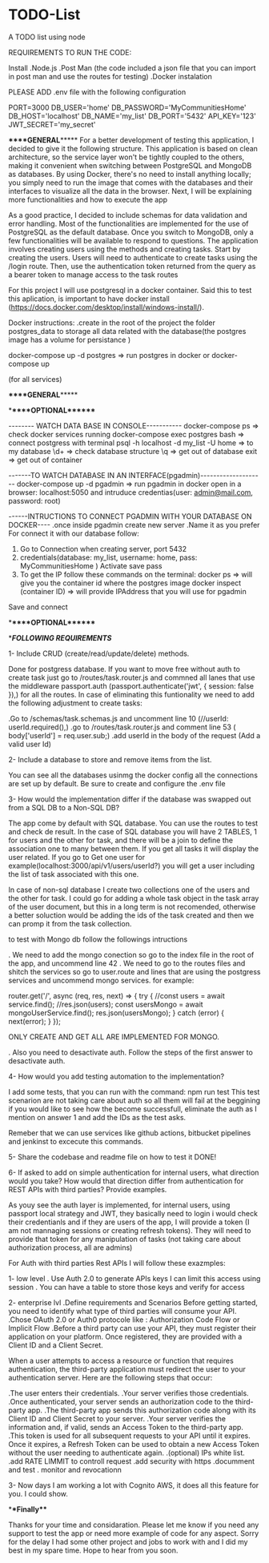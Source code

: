 # TODO-List

A TODO list using node

REQUIREMENTS TO RUN THE CODE:

Install
.Node.js
.Post Man (the code included a json file that you can import in post man and use the routes for testing)
.Docker instalation

PLEASE ADD .env file with the following configuration

PORT=3000
DB_USER='home'
DB_PASSWORD='MyCommunitiesHome'
DB_HOST='localhost'
DB_NAME='my_list'
DB_PORT='5432'
API_KEY='123'
JWT_SECRET='my_secret'

**\*\*\*\***GENERAL****\*****
For a better development of testing this application, I decided to give it the following structure. This application is based on clean architecture, so the service layer won't be tightly coupled to the others, making it convenient when switching between PostgreSQL and MongoDB as databases. By using Docker, there's no need to install anything locally; you simply need to run the image that comes with the databases and their interfaces to visualize all the data in the browser. Next, I will be explaining more functionalities and how to execute the app

As a good practice, I decided to include schemas for data validation and error handling. Most of the functionalities are implemented for the use of PostgreSQL as the default database. Once you switch to MongoDB, only a few functionalities will be available to respond to questions. The application involves creating users using the methods and creating tasks. Start by creating the users. Users will need to authenticate to create tasks using the /login route. Then, use the authentication token returned from the query as a bearer token to manage access to the task routes

For this project I will use postgresql in a docker container. Said this to test this aplication, is important to have docker install (https://docs.docker.com/desktop/install/windows-install/).

Docker instructions:
.create in the root of the project the folder postgres_data to storage all data related with the database(the postgres image has a volume for persistance )

docker-compose up -d postgres => run postgres in docker
or
docker-compose up

(for all services)

**\*\*\*\***GENERAL****\*****

\***\*\*\*\***OPTIONAL\***\*\*\*\*\***

-------- WATCH DATA BASE IN CONSOLE-----------
docker-compose ps => check docker services running
docker-compose exec postgres bash => connect postgress with terminal
psql -h localhost -d my_list -U home => to my database
\d+ => check database structure
\q => get out of database
exit => get out of container

-------TO WATCH DATABASE IN AN INTERFACE(pgadmin)--------------------
docker-compose up -d pgadmin => run pgadmin in docker
open in a browser: localhost:5050 and intruduce credentias(user: admin@mail.com, password: root)

------INTRUCTIONS TO CONNECT PGADMIN WITH YOUR DATABASE ON DOCKER----
.once inside pgadmin create new server
.Name it as you prefer
For connect it with our database follow:

1. Go to Connection when creating server, port 5432
2. credentials(database: my_list, username: home, pass: MyCommunitiesHome ) Activate save pass
3. To get the IP follow these commands on the terminal:
   docker ps => will give you the container id where the postgres image
   docker inspect (container ID) => will provide IPAddress that you will use for pgadmin

Save and connect

\***\*\*\*\***OPTIONAL\***\*\*\*\*\***

\***_FOLLOWING REQUIREMENTS_**

1- Include CRUD (create/read/update/delete) methods.

Done for postgress database. If you want to move free without auth to create task just go to /routes/task.router.js and commned all lanes that use the middleware passport.auth (passport.authenticate('jwt', { session: false }),) for all the routes. In case of eliminating this funtionality we need to add the following adjustment to create tasks:

.Go to /schemas/task.schemas.js and uncomment line 10 (//userId: userId.required(),)
.go to /routes/task.router.js and comment line 53 ( body['userId'] = req.user.sub;)
.add userId in the body of the request (Add a valid user Id)

2- Include a database to store and remove items from the list.

You can see all the databases usinmg the docker config all the connections are set up by default. Be sure to create and configure the .env file

3- How would the implementation differ if the database was swapped out from a SQL DB to a Non-SQL DB?

The app come by default with SQL database. You can use the routes to test and check de result. In the case of SQL database you will have 2 TABLES, 1 for users and the other for task, and there will be a join to define the association one to many between them. If you get all tasks it will display the user related. If you go to Get one user for example(localhost:3000/api/v1/users/userId?) you will get a user including the list of task associated with this one.

In case of non-sql database I create two collections one of the users and the other for task. I could go for adding a whole task object in the task array of the user document, but this in a long term is not recomended, otherwise a better soluction would be adding the ids of the task created and then we can promp it from the task collection.

to test with Mongo db follow the followings intructions

. We need to add the mongo conection so go to the index file in the root of the app, and uncommend line 42
. We need to go to the routes files and shitch the services so go to user.route and lines that are using the postgress services and uncommend mongo services.
for example:

router.get('/', async (req, res, next) => {
try {
//const users = await service.find();
//res.json(users);
const usersMongo = await mongoUserService.find();
res.json(usersMongo);
} catch (error) {
next(error);
}
});

ONLY CREATE AND GET ALL ARE IMPLEMENTED FOR MONGO.

. Also you need to desactivate auth. Follow the steps of the first answer to desactivate auth.

4- How would you add testing automation to the implementation?

I add some tests, that you can run with the command: npm run test
This test scenarion are not taking care about auth so all them will fail at the beggining if you would like to see how the become successfull, eliminate the auth as I mention on answer 1 and add the IDs as the test asks.

Remeber that we can use services like github actions, bitbucket pipelines and jenkinst to excecute this commands.

5- Share the codebase and readme file on how to test it
DONE!

6- If asked to add on simple authentication for internal users, what direction would you take? How would that direction differ from authentication for REST APIs with third parties? Provide examples.

As youy see the auth layer is implemented, for internal users, using passport local strategy and JWT, they basically need to login i would check their credentianls and if they are users of the app, I will provide a token (I am not mannaging sessions or creating refresh tokens). They will need to provide that token for any manipulation of tasks (not taking care about authorization process, all are admins)

For Auth with third parties Rest APIs I will follow these exazmples:

1-
low level
. Use Auth 2.0 to generate APIs keys I can limit this access using session
. You can have a table to store those keys and verify for access

2-
enterprise lvl
.Define requirements and Scenarios
Before getting started, you need to identify what type of third parties will consume your API.
.Chose OAuth 2.0 or Auth0 protocole like : Authorization Code Flow or Implicit Flow
.Before a third party can use your API, they must register their application on your platform. Once registered, they are provided with a Client ID and a Client Secret.

When a user attempts to access a resource or function that requires authentication, the third-party application must redirect the user to your authentication server. Here are the following steps that occur:

.The user enters their credentials.
.Your server verifies those credentials.
.Once authenticated, your server sends an authorization code to the third-party app.
.The third-party app sends this authorization code along with its Client ID and Client Secret to your server.
.Your server verifies the information and, if valid, sends an Access Token to the third-party app.
.This token is used for all subsequent requests to your API until it expires. Once it expires, a Refresh Token can be used to obtain a new Access Token without the user needing to authenticate again.
.(optional) IPs white list.
.add RATE LIMMIT to controll request
.add security with https
.documment and test
. monitor and revocationn

3- Now days I am working a lot with Cognito AWS, it does all this feature for you. I could show.

\***\*Finally\*\***

Thanks for your time and considaration. Please let me know if you need any support to test the app or need more example of code for any aspect. Sorry for the delay I had some other project and jobs to work with and I did my best in my spare time. Hope to hear from you soon.
